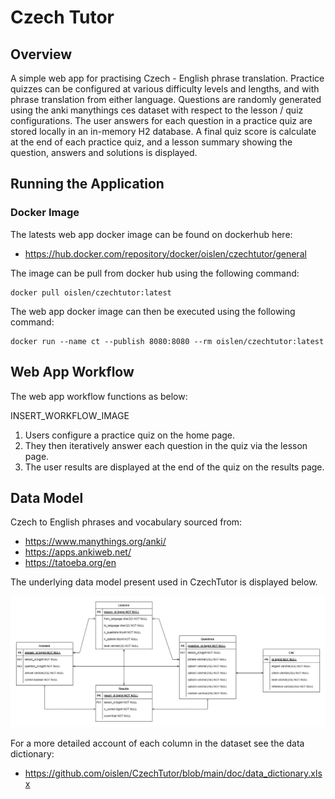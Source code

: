 # Czech Tutor

## Overview

A simple web app for practising Czech - English phrase translation. 
Practice quizzes can be configured at various difficulty levels and lengths, and with phrase translation from either language.
Questions are randomly generated using the anki manythings ces dataset with respect to the lesson / quiz configurations.
The user answers for each question in a practice quiz are stored locally in an in-memory H2 database.
A final quiz score is calculate at the end of each practice quiz, and a lesson summary showing the question, answers and solutions is displayed.

## Running the Application

### Docker Image

The latests web app docker image can be found on dockerhub here:

* https://hub.docker.com/repository/docker/oislen/czechtutor/general

The image can be pull from docker hub using the following command:

```
docker pull oislen/czechtutor:latest
```

The web app docker image can then be executed using the following command:

```
docker run --name ct --publish 8080:8080 --rm oislen/czechtutor:latest
```

## Web App Workflow

The web app workflow functions as below:

INSERT_WORKFLOW_IMAGE

1. Users configure a practice quiz on the home page. 
2. They then iteratively answer each question in the quiz via the lesson page.
3. The user results are displayed at the end of the quiz on the results page.

## Data Model

Czech to English phrases and vocabulary sourced from:

* https://www.manythings.org/anki/
* https://apps.ankiweb.net/
* https://tatoeba.org/en

The underlying data model present used in CzechTutor is displayed below. 

![Entity Relationship Diagram](doc/entity_relation_diagram/ER.jpg)

For a more detailed account of each column in the dataset see the data dictionary:

* https://github.com/oislen/CzechTutor/blob/main/doc/data_dictionary.xlsx